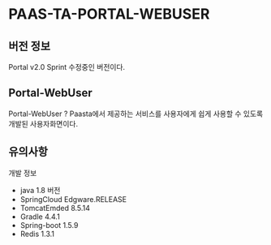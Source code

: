 # PAAS-TA-PORTAL-WEBUSER

## 버전 정보
Portal v2.0 Sprint 수정중인 버전이다.

## Portal-WebUser
Portal-WebUser ? Paasta에서 제공하는 서비스를 사용자에게 쉽게 사용할 수 있도록 개발된 사용자화면이다.


## 유의사항

개발 정보
- java 1.8 버전
- SpringCloud Edgware.RELEASE 
- TomcatEmded 8.5.14
- Gradle 4.4.1
- Spring-boot 1.5.9
- Redis 1.3.1


